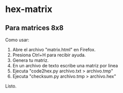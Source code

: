 # hex-matrix

Para matrices 8x8
----------------
Como usar:

1. Abre el archivo "matrix.html" en Firefox.
  1. Presiona Ctrl+H para recibir ayuda.
  2. Genera tu matriz.
2. En un archivo de texto escribe una matriz por linea
3. Ejecuta "code2hex.py archivo.txt > archivo.tmp"
4. Ejecuta "checksum.py archivo.tmp > archivo.hex"

Listo.
